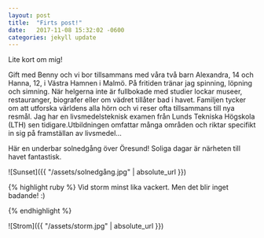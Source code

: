 ```yaml
---
layout: post
title:  "Firts post!"
date:   2017-11-08 15:32:02 -0600
categories: jekyll update
---
```


Lite kort om mig!

Gift med Benny och vi bor tillsammans med våra två barn Alexandra, 14 och Hanna, 12, i Västra Hamnen i Malmö. På fritiden
tränar jag spinning, löpning och simning. När helgerna inte är fullbokade med studier lockar museer, restauranger, biografer
eller om vädret tillåter bad i havet. Familjen tycker om att utforska världens alla hörn och vi reser ofta tillsammans till nya resmål. 
Jag har en livsmedelsteknisk examen från Lunds Tekniska Högskola (LTH) sen tidigare.Utbildningen omfattar många områden och riktar specifikt 
in sig på framställan av livsmedel...


Här en underbar solnedgång över Öresund! Soliga dagar är närheten till havet fantastisk.

![Sunset]({{ "/assets/solnedgång.jpg" | absolute_url }})

 {% highlight ruby %}
Vid storm minst lika vackert. Men det blir inget badande! :)

{% endhighlight %}

![Strom]({{ "/assets/storm.jpg" | absolute_url }})

